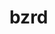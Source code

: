 # bzrd
<html>
  <head>
  <meta charset="UTF-8">
  <title> Лабораторная работа №1 </title>
    <style>
        div{
            display: inline-block;
            margin-left: 40%; 
            margin-right: 40%;
            border-radius: 10px;
            border: 5px #ccc solid;
            box-shadow: 0 0 7px #666;
            padding: 10px;
            
            text-align: center
            
        }
    </style>
</head>
 <body>
   <div>
<p> Безроднов Артем Алексеевич </p>
<p> группа: Б9121-09.03.02  </p>
<p> <a href="inf.html"> основная информация 
<p> <a href="img.html"> фотография вуза  
    </div>
 </body>
  </html>
